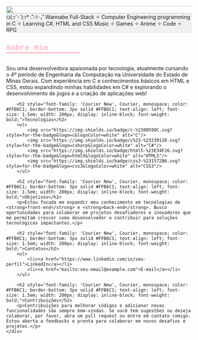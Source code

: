 <div style="display: flex; justify-content: center; align-items: center;">
    <img src="https://readme-typing-svg.demolab.com?font='Courier New'&weight=1000&size=50&duration=4000&pause=300&color=FFC0CB&center=true&vCenter=true&multiline=true&repeat=true&random=false&width=1300&height=140&lines=Hello%2C+World!;I'm+Yasmim+Mendes+%E2%9C%A9" width="150%" />
    </div>
    
<div style="display: flex; justify-content: center; align-items: center; background-color: #f0f0f0;">
    ଘ(੭ˊᵕˋ)੭* ੈ✩‧₊˚
    Wannabe Full-Stack ✧ Computer Engineering
    programming in C ✧ Learning C#, HTML and CSS
    Music ✧ Games ✧ Anime ✧ Code ✧ RPG
</div>

<div>
        <h2 style="font-family: 'Courier New', Courier, monospace; color: #FFB6C1; border-bottom: 3px solid #FFB6C1; text-align: left; font-size: 1.5em; width: 200px; display: inline-block; font-weight: bold;">Sobre Mim</h2>
        <p>Sou uma desenvolvedora apaixonada por tecnologia, atualmente cursando o 4º período de Engenharia da Computação na Universidade do Estado de Minas Gerais. Com experiência em C e conhecimentos básicos em HTML e CSS, estou expandindo minhas habilidades em C# e explorando o desenvolvimento de jogos e a criação de aplicações web!</p>

        <h2 style="font-family: 'Courier New', Courier, monospace; color: #FFB6C1; border-bottom: 3px solid #FFB6C1; text-align: left; font-size: 1.5em; width: 200px; display: inline-block; font-weight: bold;">Tecnologias</h2>
        <ul>
            <img src="https://img.shields.io/badge/c-%2300599C.svg?style=for-the-badge&logo=c&logoColor=white" alt="C"/>
            <img src="https://img.shields.io/badge/c%23-%23239120.svg?style=for-the-badge&logo=csharp&logoColor=white" alt="C#"/> 
            <img src="https://img.shields.io/badge/html5-%23E34F26.svg?style=for-the-badge&logo=html5&logoColor=white" alt="HTML5"/>
            <img src="https://img.shields.io/badge/css3-%231572B6.svg?style=for-the-badge&logo=css3&logoColor=white" alt="CSS3"/>            
        </ul>

        <h2 style="font-family: 'Courier New', Courier, monospace; color: #FFB6C1; border-bottom: 3px solid #FFB6C1; text-align: left; font-size: 1.5em; width: 200px; display: inline-block; font-weight: bold;">Objetivos</h2>
        <p>Estou focada em expandir meu conhecimento em tecnologias de <strong>front-end</strong> e <strong>back-end</strong>. Busco oportunidades para colaborar em projetos desafiadores e inovadores que me permitam crescer como desenvolvedor e contribuir para soluções tecnológicas impactantes.</p>

        <h2 style="font-family: 'Courier New', Courier, monospace; color: #FFB6C1; border-bottom: 3px solid #FFB6C1; text-align: left; font-size: 1.5em; width: 200px; display: inline-block; font-weight: bold;">Contatos</h2>
        <ul>
            <li><a href="https://www.linkedin.com/in/seu-perfil">LinkedIn</a></li>
            <li><a href="mailto:seu-email@example.com">E-mail</a></li>
        </ul>

        <h2 style="font-family: 'Courier New', Courier, monospace; color: #FFB6C1; border-bottom: 3px solid #FFB6C1; text-align: left; font-size: 1.5em; width: 200px; display: inline-block; font-weight: bold;">Contribuições</h2>
        <p>Contribuições para melhorar códigos e adicionar novas funcionalidades são sempre bem-vindas. Se você tem sugestões ou deseja colaborar, por favor, abra um pull request ou entre em contato comigo. Estou aberta a feedbacks e pronta para colaborar em novos desafios e projetos.</p>
    </div>
